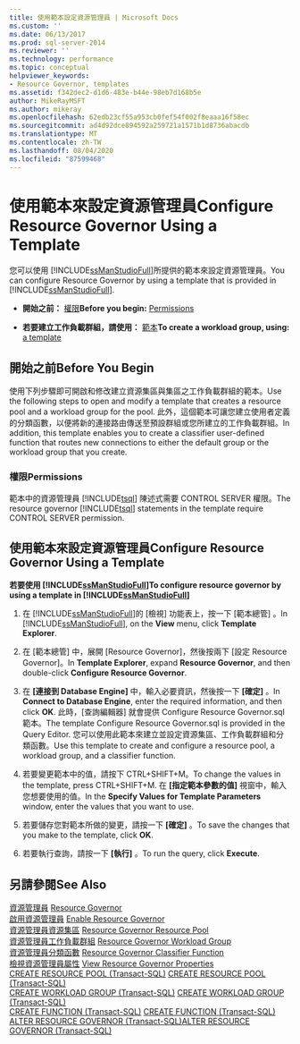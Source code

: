 ```yaml
---
title: 使用範本設定資源管理員 | Microsoft Docs
ms.custom: ''
ms.date: 06/13/2017
ms.prod: sql-server-2014
ms.reviewer: ''
ms.technology: performance
ms.topic: conceptual
helpviewer_keywords:
- Resource Governor, templates
ms.assetid: f342dec2-d1d6-483e-b44e-98eb7d168b5e
author: MikeRayMSFT
ms.author: mikeray
ms.openlocfilehash: 62edb23cf55a953cb0fef54f002f8eaaa16f58ec
ms.sourcegitcommit: ad4d92dce894592a259721a1571b1d8736abacdb
ms.translationtype: MT
ms.contentlocale: zh-TW
ms.lasthandoff: 08/04/2020
ms.locfileid: "87599468"
---
```

# <a name="configure-resource-governor-using-a-template"></a><span data-ttu-id="434f5-102">使用範本來設定資源管理員</span><span class="sxs-lookup"><span data-stu-id="434f5-102">Configure Resource Governor Using a Template</span></span>
  <span data-ttu-id="434f5-103">您可以使用 [!INCLUDE[ssManStudioFull](../../includes/ssmanstudiofull-md.md)]所提供的範本來設定資源管理員。</span><span class="sxs-lookup"><span data-stu-id="434f5-103">You can configure Resource Governor by using a template that is provided in [!INCLUDE[ssManStudioFull](../../includes/ssmanstudiofull-md.md)].</span></span>  
  
-   <span data-ttu-id="434f5-104">**開始之前：** [權限](#Permissions)</span><span class="sxs-lookup"><span data-stu-id="434f5-104">**Before you begin:**  [Permissions](#Permissions)</span></span>  
  
-   <span data-ttu-id="434f5-105">**若要建立工作負載群組，請使用：** [範本](#ConfRGTemplate)</span><span class="sxs-lookup"><span data-stu-id="434f5-105">**To create a workload group, using:**  [a template](#ConfRGTemplate)</span></span>  
  
##  <a name="before-you-begin"></a><a name="BeforeYouBegin"></a> <span data-ttu-id="434f5-106">開始之前</span><span class="sxs-lookup"><span data-stu-id="434f5-106">Before You Begin</span></span>  
 <span data-ttu-id="434f5-107">使用下列步驟即可開啟和修改建立資源集區與集區之工作負載群組的範本。</span><span class="sxs-lookup"><span data-stu-id="434f5-107">Use the following steps to open and modify a template that creates a resource pool and a workload group for the pool.</span></span> <span data-ttu-id="434f5-108">此外，這個範本可讓您建立使用者定義的分類函數，以便將新的連接路由傳送至預設群組或您所建立的工作負載群組。</span><span class="sxs-lookup"><span data-stu-id="434f5-108">In addition, this template enables you to create a classifier user-defined function that routes new connections to either the default group or the workload group that you create.</span></span>  
  
###  <a name="permissions"></a><a name="Permissions"></a> <span data-ttu-id="434f5-109">權限</span><span class="sxs-lookup"><span data-stu-id="434f5-109">Permissions</span></span>  
 <span data-ttu-id="434f5-110">範本中的資源管理員 [!INCLUDE[tsql](../../includes/tsql-md.md)] 陳述式需要 CONTROL SERVER 權限。</span><span class="sxs-lookup"><span data-stu-id="434f5-110">The resource governor [!INCLUDE[tsql](../../includes/tsql-md.md)] statements in the template require CONTROL SERVER permission.</span></span>  
  
##  <a name="configure-resource-governor-using-a-template"></a><a name="ConfRGTemplate"></a> <span data-ttu-id="434f5-111">使用範本來設定資源管理員</span><span class="sxs-lookup"><span data-stu-id="434f5-111">Configure Resource Governor Using a Template</span></span>  
 <span data-ttu-id="434f5-112">**若要使用 [!INCLUDE[ssManStudioFull](../../includes/ssmanstudiofull-md.md)]**</span><span class="sxs-lookup"><span data-stu-id="434f5-112">**To configure resource governor by using a template in [!INCLUDE[ssManStudioFull](../../includes/ssmanstudiofull-md.md)]**</span></span>  
  
1.  <span data-ttu-id="434f5-113">在 [!INCLUDE[ssManStudioFull](../../includes/ssmanstudiofull-md.md)]的 [檢視]  功能表上，按一下 [範本總管] 。</span><span class="sxs-lookup"><span data-stu-id="434f5-113">In [!INCLUDE[ssManStudioFull](../../includes/ssmanstudiofull-md.md)], on the **View** menu, click **Template Explorer**.</span></span>  
  
2.  <span data-ttu-id="434f5-114">在 [範本總管] 中，展開 [Resource Governor]，然後按兩下 [設定 Resource Governor]。</span><span class="sxs-lookup"><span data-stu-id="434f5-114">In **Template Explorer**, expand **Resource Governor**, and then double-click **Configure Resource Governor**.</span></span>  
  
3.  <span data-ttu-id="434f5-115">在 **[連接到 Database Engine]** 中，輸入必要資訊，然後按一下 **[確定]** 。</span><span class="sxs-lookup"><span data-stu-id="434f5-115">In **Connect to Database Engine**, enter the required information, and then click **OK**.</span></span> <span data-ttu-id="434f5-116">此時，[查詢編輯器] 就會提供 Configure Resource Governor.sql 範本。</span><span class="sxs-lookup"><span data-stu-id="434f5-116">The template Configure Resource Governor.sql is provided in the Query Editor.</span></span> <span data-ttu-id="434f5-117">您可以使用此範本來建立並設定資源集區、工作負載群組和分類函數。</span><span class="sxs-lookup"><span data-stu-id="434f5-117">Use this template to create and configure a resource pool, a workload group, and a classifier function.</span></span>  
  
4.  <span data-ttu-id="434f5-118">若要變更範本中的值，請按下 CTRL+SHIFT+M。</span><span class="sxs-lookup"><span data-stu-id="434f5-118">To change the values in the template, press CTRL+SHIFT+M.</span></span> <span data-ttu-id="434f5-119">在 **[指定範本參數的值]** 視窗中，輸入您想要使用的值。</span><span class="sxs-lookup"><span data-stu-id="434f5-119">In the **Specify Values for Template Parameters** window, enter the values that you want to use.</span></span>  
  
5.  <span data-ttu-id="434f5-120">若要儲存您對範本所做的變更，請按一下 **[確定]** 。</span><span class="sxs-lookup"><span data-stu-id="434f5-120">To save the changes that you make to the template, click **OK**.</span></span>  
  
6.  <span data-ttu-id="434f5-121">若要執行查詢，請按一下 **[執行]** 。</span><span class="sxs-lookup"><span data-stu-id="434f5-121">To run the query, click **Execute**.</span></span>  
  
## <a name="see-also"></a><span data-ttu-id="434f5-122">另請參閱</span><span class="sxs-lookup"><span data-stu-id="434f5-122">See Also</span></span>  
 <span data-ttu-id="434f5-123">[資源管理員](resource-governor.md) </span><span class="sxs-lookup"><span data-stu-id="434f5-123">[Resource Governor](resource-governor.md) </span></span>  
 <span data-ttu-id="434f5-124">[啟用資源管理員](enable-resource-governor.md) </span><span class="sxs-lookup"><span data-stu-id="434f5-124">[Enable Resource Governor](enable-resource-governor.md) </span></span>  
 <span data-ttu-id="434f5-125">[資源管理員資源集區](resource-governor-resource-pool.md) </span><span class="sxs-lookup"><span data-stu-id="434f5-125">[Resource Governor Resource Pool](resource-governor-resource-pool.md) </span></span>  
 <span data-ttu-id="434f5-126">[資源管理員工作負載群組](resource-governor-workload-group.md) </span><span class="sxs-lookup"><span data-stu-id="434f5-126">[Resource Governor Workload Group](resource-governor-workload-group.md) </span></span>  
 <span data-ttu-id="434f5-127">[資源管理員分類函數](resource-governor-classifier-function.md) </span><span class="sxs-lookup"><span data-stu-id="434f5-127">[Resource Governor Classifier Function](resource-governor-classifier-function.md) </span></span>  
 <span data-ttu-id="434f5-128">[檢視資源管理員屬性](view-resource-governor-properties.md) </span><span class="sxs-lookup"><span data-stu-id="434f5-128">[View Resource Governor Properties](view-resource-governor-properties.md) </span></span>  
 <span data-ttu-id="434f5-129">[CREATE RESOURCE POOL &#40;Transact-SQL&#41;](/sql/t-sql/statements/create-resource-pool-transact-sql) </span><span class="sxs-lookup"><span data-stu-id="434f5-129">[CREATE RESOURCE POOL &#40;Transact-SQL&#41;](/sql/t-sql/statements/create-resource-pool-transact-sql) </span></span>  
 <span data-ttu-id="434f5-130">[CREATE WORKLOAD GROUP &#40;Transact-SQL&#41;](/sql/t-sql/statements/create-workload-group-transact-sql) </span><span class="sxs-lookup"><span data-stu-id="434f5-130">[CREATE WORKLOAD GROUP &#40;Transact-SQL&#41;](/sql/t-sql/statements/create-workload-group-transact-sql) </span></span>  
 <span data-ttu-id="434f5-131">[CREATE FUNCTION &#40;Transact-SQL&#41;](/sql/t-sql/statements/create-function-transact-sql) </span><span class="sxs-lookup"><span data-stu-id="434f5-131">[CREATE FUNCTION &#40;Transact-SQL&#41;](/sql/t-sql/statements/create-function-transact-sql) </span></span>  
 [<span data-ttu-id="434f5-132">ALTER RESOURCE GOVERNOR &#40;Transact-SQL&#41;</span><span class="sxs-lookup"><span data-stu-id="434f5-132">ALTER RESOURCE GOVERNOR &#40;Transact-SQL&#41;</span></span>](/sql/t-sql/statements/alter-resource-governor-transact-sql)  
  
  
